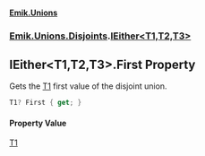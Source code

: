 #### [Emik.Unions](index.md 'index')
### [Emik.Unions.Disjoints](Emik.Unions.Disjoints.md 'Emik.Unions.Disjoints').[IEither&lt;T1,T2,T3&gt;](IEither{T1,T2,T3}.md 'Emik.Unions.Disjoints.IEither<T1,T2,T3>')

## IEither<T1,T2,T3>.First Property

Gets the [T1](IEither{T1,T2,T3}.md#Emik.Unions.Disjoints.IEither_T1,T2,T3_.T1 'Emik.Unions.Disjoints.IEither<T1,T2,T3>.T1') first value of the disjoint union.

```csharp
T1? First { get; }
```

#### Property Value
[T1](IEither{T1,T2,T3}.md#Emik.Unions.Disjoints.IEither_T1,T2,T3_.T1 'Emik.Unions.Disjoints.IEither<T1,T2,T3>.T1')